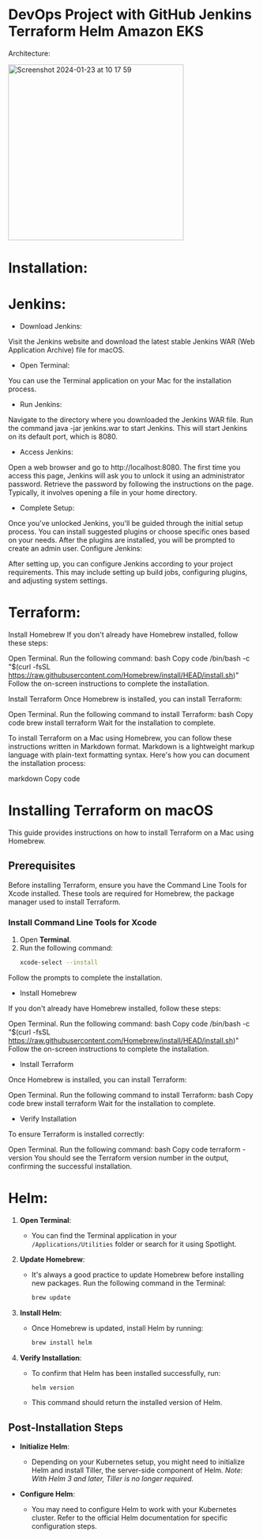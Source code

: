 # DevOps Project with GitHub Jenkins Terraform Helm Amazon EKS

Architecture:

<img width="355" alt="Screenshot 2024-01-23 at 10 17 59" src="https://github.com/redjules/DevOps-Project-with-GitHub-Jenkins-Terraform-Helm-Amazon-EKS/assets/106017493/5beb232f-a9d5-4eae-b9bf-2d3ff803db6a">

# Installation:

# Jenkins:

- Download Jenkins:

Visit the Jenkins website and download the latest stable Jenkins WAR (Web Application Archive) file for macOS.

- Open Terminal:

You can use the Terminal application on your Mac for the installation process.

- Run Jenkins:

Navigate to the directory where you downloaded the Jenkins WAR file.
Run the command java -jar jenkins.war to start Jenkins.
This will start Jenkins on its default port, which is 8080.

- Access Jenkins:

Open a web browser and go to http://localhost:8080.
The first time you access this page, Jenkins will ask you to unlock it using an administrator password.
Retrieve the password by following the instructions on the page. Typically, it involves opening a file in your home directory.

- Complete Setup:

Once you've unlocked Jenkins, you'll be guided through the initial setup process.
You can install suggested plugins or choose specific ones based on your needs.
After the plugins are installed, you will be prompted to create an admin user.
Configure Jenkins:

After setting up, you can configure Jenkins according to your project requirements. This may include setting up build jobs, configuring plugins, and adjusting system settings.

# Terraform:

Install Homebrew
If you don't already have Homebrew installed, follow these steps:

Open Terminal.
Run the following command:
bash
Copy code
/bin/bash -c "$(curl -fsSL https://raw.githubusercontent.com/Homebrew/install/HEAD/install.sh)"
Follow the on-screen instructions to complete the installation.

Install Terraform
Once Homebrew is installed, you can install Terraform:

Open Terminal.
Run the following command to install Terraform:
bash
Copy code
brew install terraform
Wait for the installation to complete.


To install Terraform on a Mac using Homebrew, you can follow these instructions written in Markdown format. Markdown is a lightweight markup language with plain-text formatting syntax. Here's how you can document the installation process:

markdown
Copy code
# Installing Terraform on macOS

This guide provides instructions on how to install Terraform on a Mac using Homebrew.

## Prerequisites

Before installing Terraform, ensure you have the Command Line Tools for Xcode installed. These tools are required for Homebrew, the package manager used to install Terraform.

### Install Command Line Tools for Xcode

1. Open **Terminal**.
2. Run the following command:
   ```bash
   xcode-select --install
Follow the prompts to complete the installation.

- Install Homebrew

If you don't already have Homebrew installed, follow these steps:

Open Terminal.
Run the following command:
bash
Copy code
/bin/bash -c "$(curl -fsSL https://raw.githubusercontent.com/Homebrew/install/HEAD/install.sh)"
Follow the on-screen instructions to complete the installation.

- Install Terraform

Once Homebrew is installed, you can install Terraform:

Open Terminal.
Run the following command to install Terraform:
bash
Copy code
brew install terraform
Wait for the installation to complete.

- Verify Installation

To ensure Terraform is installed correctly:

Open Terminal.
Run the following command:
bash
Copy code
terraform -version
You should see the Terraform version number in the output, confirming the successful installation.

# Helm:

1. **Open Terminal**: 
   - You can find the Terminal application in your `/Applications/Utilities` folder or search for it using Spotlight.

2. **Update Homebrew**:
   - It's always a good practice to update Homebrew before installing new packages. Run the following command in the Terminal:
     ```bash
     brew update
     ```

3. **Install Helm**:
   - Once Homebrew is updated, install Helm by running:
     ```bash
     brew install helm
     ```

4. **Verify Installation**:
   - To confirm that Helm has been installed successfully, run:
     ```bash
     helm version
     ```
   - This command should return the installed version of Helm.

## Post-Installation Steps

- **Initialize Helm**: 
  - Depending on your Kubernetes setup, you might need to initialize Helm and install Tiller, the server-side component of Helm. *Note: With Helm 3 and later, Tiller is no longer required.*

- **Configure Helm**:
  - You may need to configure Helm to work with your Kubernetes cluster. Refer to the official Helm documentation for specific configuration steps.
